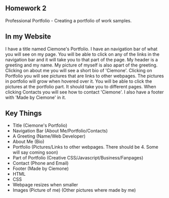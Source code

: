 ## Homework 2

Professional Portfolio -
Creating a portfolio of work samples.

## In my Website

I have a title named Ciemone's Portfolio. I have an navigation bar of what you will see on my page. You will be able to click on any of the links in the navigation bar and it will take you to that part of the page. My header is a greeting and my name. My picture of myself is also apart of the greeting. Clicking on about me you will see a short bio of 'Ciemone'. Clicking on Portfolio you will see pictures that are links to other webpages. The pictures in portfolio will grow when hovered over it. You will be able to click the pictures at the portfolio part. It should take you to different pages. When clicking Contacts you will see how to contact 'Ciemone'. I also have a footer with 'Made by Ciemone' in it.

## Key Things
* Title (Ciemone's Portfolio)
* Navigation Bar (About Me/Portfolio/Contacts)
* A Greeting (Name/Web Developer)
* About Me (Bio)
* Portfolio (Pictures/Links to other webpages. There should be 4. Some will say coming soon)
* Part of Portfolio (Creative CSS/Javascript/Business/Fanpages)
* Contact (Phone and Email)
* Footer (Made by Ciemone)
* HTML
* CSS
* Webpage resizes when smaller
* Images (Picture of me) (Other pictures where made by me)
